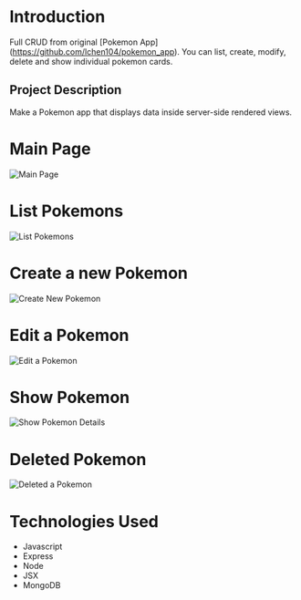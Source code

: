 # Introduction
Full CRUD from original [Pokemon App] (https://github.com/lchen104/pokemon_app). You can list, create, modify, delete and show individual pokemon cards.

## Project Description
Make a Pokemon app that displays data inside server-side rendered views.

# Main Page
![Main Page](images/mainpage.png)

# List Pokemons
![List Pokemons](images/listpokemons.png)

# Create a new Pokemon
![Create New Pokemon](images/createpokemon.png)

# Edit a Pokemon
![Edit a Pokemon](images/editpokemon.png)

# Show Pokemon
![Show Pokemon Details](images/showpokemon.png)

# Deleted Pokemon
![Deleted a Pokemon](images/deletedpokemon.png)

# Technologies Used
- Javascript
- Express
- Node
- JSX
- MongoDB